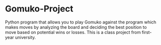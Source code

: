 # Gomuko-Project
Python program that allows you to play Gomuko against the program which makes moves by analyzing the board and deciding the best position to move based on potential wins or losses. This is a class project from first-year university.
